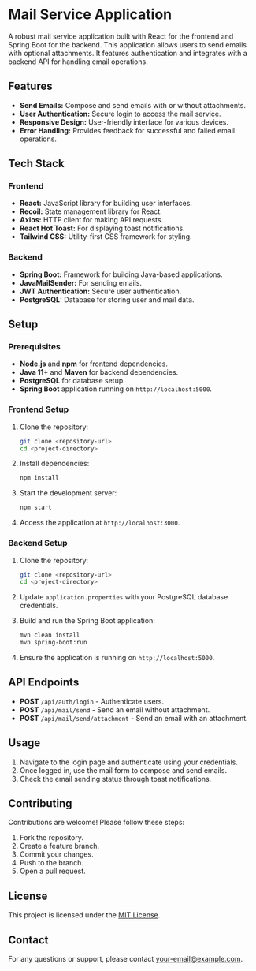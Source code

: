 # Mail Service Application

A robust mail service application built with React for the frontend and Spring Boot for the backend. This application allows users to send emails with optional attachments. It features authentication and integrates with a backend API for handling email operations.

## Features

- **Send Emails:** Compose and send emails with or without attachments.
- **User Authentication:** Secure login to access the mail service.
- **Responsive Design:** User-friendly interface for various devices.
- **Error Handling:** Provides feedback for successful and failed email operations.

## Tech Stack

### Frontend
- **React:** JavaScript library for building user interfaces.
- **Recoil:** State management library for React.
- **Axios:** HTTP client for making API requests.
- **React Hot Toast:** For displaying toast notifications.
- **Tailwind CSS:** Utility-first CSS framework for styling.

### Backend
- **Spring Boot:** Framework for building Java-based applications.
- **JavaMailSender:** For sending emails.
- **JWT Authentication:** Secure user authentication.
- **PostgreSQL:** Database for storing user and mail data.

## Setup

### Prerequisites

- **Node.js** and **npm** for frontend dependencies.
- **Java 11+** and **Maven** for backend dependencies.
- **PostgreSQL** for database setup.
- **Spring Boot** application running on `http://localhost:5000`.

### Frontend Setup

1. Clone the repository:
    ```bash
    git clone <repository-url>
    cd <project-directory>
    ```

2. Install dependencies:
    ```bash
    npm install
    ```

3. Start the development server:
    ```bash
    npm start
    ```

4. Access the application at `http://localhost:3000`.

### Backend Setup

1. Clone the repository:
    ```bash
    git clone <repository-url>
    cd <project-directory>
    ```

2. Update `application.properties` with your PostgreSQL database credentials.

3. Build and run the Spring Boot application:
    ```bash
    mvn clean install
    mvn spring-boot:run
    ```

4. Ensure the application is running on `http://localhost:5000`.

## API Endpoints

- **POST** `/api/auth/login` - Authenticate users.
- **POST** `/api/mail/send` - Send an email without attachment.
- **POST** `/api/mail/send/attachment` - Send an email with an attachment.

## Usage

1. Navigate to the login page and authenticate using your credentials.
2. Once logged in, use the mail form to compose and send emails.
3. Check the email sending status through toast notifications.

## Contributing

Contributions are welcome! Please follow these steps:

1. Fork the repository.
2. Create a feature branch.
3. Commit your changes.
4. Push to the branch.
5. Open a pull request.

## License

This project is licensed under the [MIT License](LICENSE).

## Contact

For any questions or support, please contact [your-email@example.com](mailto:your-email@example.com).
